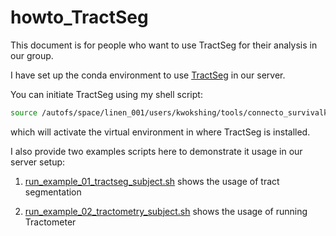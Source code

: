 # howto_TractSeg

This document is for people who want to use TractSeg for their analysis in our group.

I have set up the conda environment to use [TractSeg](https://github.com/MIC-DKFZ/TractSeg) in our server.

You can initiate TractSeg using my shell script:

```bash
source /autofs/space/linen_001/users/kwokshing/tools/connecto_survivalkit/howto_process/howto_TractSeg/initiate_TractSeg.sh
```

which will activate the virtual environment in where TractSeg is installed.

I also provide two examples scripts here to demonstrate it usage in our server setup:

1. [run_example_01_tractseg_subject.sh](run_example_01_tractseg_subject.sh) shows the usage of tract segmentation

2. [run_example_02_tractometry_subject.sh](run_example_02_tractometry_subject.sh) shows the usage of running Tractometer
